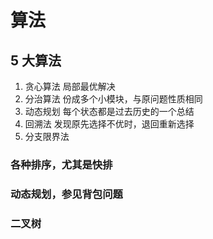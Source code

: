 # 算法

## 5 大算法

1. 贪心算法
   局部最优解决
2. 分治算法
   份成多个小模块，与原问题性质相同
3. 动态规划
   每个状态都是过去历史的一个总结
4. 回溯法
   发现原先选择不优时，退回重新选择
5. 分支限界法

### 各种排序，尤其是快排

### 动态规划，参见背包问题

### 二叉树
